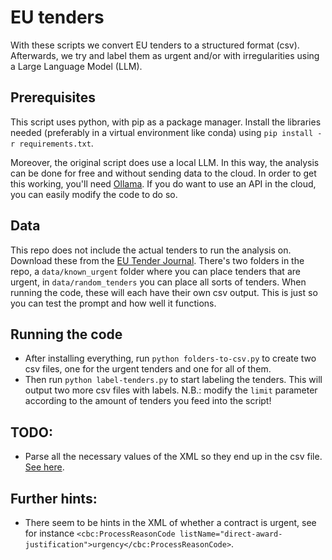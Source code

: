 # EU tenders

With these scripts we convert EU tenders to a structured format (csv). Afterwards, we try and label them as urgent and/or with irregularities using a Large Language Model (LLM).

## Prerequisites

This script uses python, with pip as a package manager. Install the libraries needed (preferably in a virtual environment like conda) using `pip install -r requirements.txt`.

Moreover, the original script does use a local LLM. In this way, the analysis can be done for free and without sending data to the cloud. In order to get this working, you'll need [Ollama](https://ollama.com/). If you do want to use an API in the cloud, you can easily modify the code to do so.

## Data

This repo does not include the actual tenders to run the analysis on. Download these from the [EU Tender Journal](https://ted.europa.eu/en/). There's two folders in the repo, a `data/known_urgent` folder where you can place tenders that are urgent, in `data/random_tenders` you can place all sorts of tenders. When running the code, these will each have their own csv output. This is just so you can test the prompt and how well it functions.

## Running the code

- After installing everything, run `python folders-to-csv.py` to create two csv files, one for the urgent tenders and one for all of them.
- Then run `python label-tenders.py` to start labeling the tenders. This will output two more csv files with labels. N.B.: modify the `limit` parameter according to the amount of tenders you feed into the script!

## TODO:

- Parse all the necessary values of the XML so they end up in the csv file. [See here](https://docs.python.org/3/library/xml.etree.elementtree.html).

## Further hints:

- There seem to be hints in the XML of whether a contract is urgent, see for instance `<cbc:ProcessReasonCode listName="direct-award-justification">urgency</cbc:ProcessReasonCode>`.
